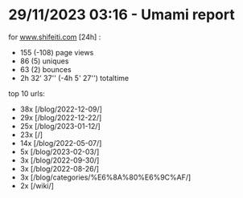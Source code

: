# 29/11/2023 03:16 - Umami report
for www.shifeiti.com [24h] :

 - 155 (-108) page views
 - 86 (5) uniques
 - 63 (2) bounces
 - 2h 32' 37'' (-4h 5' 27'') totaltime


top 10 urls:
 - 38x [/blog/2022-12-09/]
 - 29x [/blog/2022-12-22/]
 - 25x [/blog/2023-01-12/]
 - 23x [/]
 - 14x [/blog/2022-05-07/]
 - 5x [/blog/2023-02-03/]
 - 3x [/blog/2022-09-30/]
 - 3x [/blog/2022-08-26/]
 - 3x [/blog/categories/%E6%8A%80%E6%9C%AF/]
 - 2x [/wiki/]


